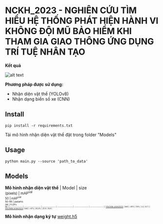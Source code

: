 # NCKH_2023 - NGHIÊN CỨU TÌM HIỂU HỆ THỐNG PHÁT HIỆN HÀNH VI KHÔNG ĐỘI MŨ BẢO HIỂM KHI THAM GIA GIAO THÔNG ỨNG DỤNG TRÍ TUỆ NHÂN TẠO

**Kết quả**

![alt text]([http://url/to/img.png](https://github.com/lasion07/NCKH_2023/blob/1336d0d01c5f8e3a26a6674292b9ee4ec3bdc455/result.jpg?raw=true))

**Phương pháp được sử dụng:**

* Nhận diện vật thể (YOLOv8)
* Nhận dạng biển số xe (CNN)

## Install
```
pip install -r requirements.txt
```
Tải mô hình nhận diện vật thể đặt trong folder "Models"

## Usage
```
python main.py --source 'path_to_data' 
```

## Models
**Mô hình nhận diện vật thể**
| Model            | size<br><sup>(pixels) | mAP<sup>val<br>50 | mAP<sup>val<br>50-95 | params<br><sup>(M) | FLOPs<br><sup>(B) |
| ---------------- | --------------------- | ----------------- | -------------------- | ------------------ | ----------------- |
| [YOLOv8n (nckh2023)](https://drive.google.com/drive/folders/13hkJmz5-yzaNbyhPb473kaYcFTA3f9nt?usp=sharing) | 640                   | ~95%              | 59%                | 3.2                | 8.7               |
| [YOLOv8m (nckh2023)](https://drive.google.com/drive/folders/13hkJmz5-yzaNbyhPb473kaYcFTA3f9nt?usp=sharing) | 640                   | ~97%              | 65,9%                | 25.9               | 78.9              |
 
**Mô hình nhận dạng ký tự**
[weight.h5](https://drive.google.com/drive/folders/13hkJmz5-yzaNbyhPb473kaYcFTA3f9nt?usp=sharing)
